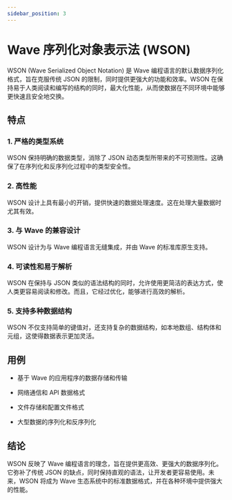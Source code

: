 ```yaml
---
sidebar_position: 3
---
```


# Wave 序列化对象表示法 (WSON)
WSON (Wave Serialized Object Notation) 是 Wave 编程语言的默认数据序列化格式，旨在克服传统 JSON 的限制，同时提供更强大的功能和效率。WSON 在保持易于人类阅读和编写的结构的同时，最大化性能，从而使数据在不同环境中能够更快速且安全地交换。

## 特点
### 1. 严格的类型系统
WSON 保持明确的数据类型，消除了 JSON 动态类型所带来的不可预测性。这确保了在序列化和反序列化过程中的类型安全性。

### 2. 高性能
WSON 设计上具有最小的开销，提供快速的数据处理速度。这在处理大量数据时尤其有效。

### 3. 与 Wave 的兼容设计
WSON 设计为与 Wave 编程语言无缝集成，并由 Wave 的标准库原生支持。

### 4. 可读性和易于解析
WSON 在保持与 JSON 类似的语法结构的同时，允许使用更简洁的表达方式，使人类更容易阅读和修改。而且，它经过优化，能够进行高效的解析。

### 5. 支持多种数据结构
WSON 不仅支持简单的键值对，还支持复杂的数据结构，如本地数组、结构体和元组，这使得数据表示更加灵活。

## 用例
* 基于 Wave 的应用程序的数据存储和传输

* 网络通信和 API 数据格式

* 文件存储和配置文件格式

* 大型数据的序列化和反序列化

## 结论
WSON 反映了 Wave 编程语言的理念，旨在提供更高效、更强大的数据序列化。它弥补了传统 JSON 的缺点，同时保持直观的语法，让开发者更容易使用。未来，WSON 将成为 Wave 生态系统中的标准数据格式，并在各种环境中提供强大的性能。
